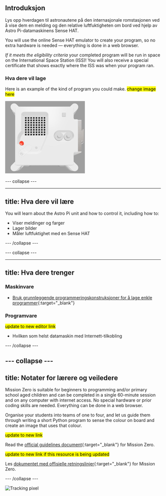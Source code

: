 ## Introduksjon

Lys opp hverdagen til astronautene på den internasjonale romstasjonen ved å vise dem en melding og den relative luftfuktigheten om bord ved hjelp av Astro Pi-datamaskinens Sense HAT.

You will use the online Sense HAT emulator to create your program, so no extra hardware is needed — everything is done in a web browser.

*If it meets the eligibility criteria* your completed program will be run in space on the International Space Station (ISS)! You will also receive a special certificate that shows exactly where the ISS was when your program ran.

### Hva dere vil lage

Here is an example of the kind of program you could make. <mark>change image here</mark>

![The Trinket Sense HAT emulator running a sample program which scrolls the humidity value across the LED matrix and then displays a picture of a fish](images/M0_4.gif)


--- collapse ---

---
title: Hva dere vil lære
---

You will learn about the Astro Pi unit and how to control it, including how to:
+ Viser meldinger og farger
+ Lager bilder
+ Måler luftfuktighet med en Sense HAT

--- /collapse ---

--- collapse ---

---
title: Hva dere trenger
---

### Maskinvare

+ [Bruk grunnleggende programmeringskonstruksjoner for å lage enkle programmer](https://curriculum.raspberrypi.org/programming/creator/){:target="_blank"}

### Programvare

<mark> update to new editor link </mark>
+ Hvilken som helst datamaskin med Internett-tilkobling

--- /collapse ---

--- collapse ---
---
title: Notater for lærere og veiledere
---

Mission Zero is suitable for beginners to programming and/or primary school aged children and can be completed in a single 60-minute session and on any computer with internet access. No special hardware or prior coding skills are needed. Everything can be done in a web browser.

Organise your students into teams of one to four, and let us guide them through writing a short Python program to sense the colour on board and create an image that uses that colour.

<mark> update to new link </mark>

Read the [official guidelines document](https://astro-pi.org/media/mission-zero-guidelines/Astro_Pi_Mission_Zero_Guidelines_2021_22-en.pdf){:target="_blank"} for Mission Zero.

<mark> update to new link if this resource is being updated </mark>

 Les [dokumentet med offisielle retningslinjer](https://astro-pi.org/media/mission-zero-guidelines/Astro_Pi_Mission_Zero_Guidelines_2021_22-nb.pdf){:target="_blank"} for Mission Zero.

--- /collapse ---

![Tracking pixel](https://code.org/api/hour/begin_raspberrypi_astropi.png)
